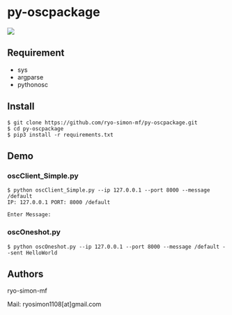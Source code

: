 # py-oscpackage
[![](https://img.shields.io/badge/python-3+-blue.svg)](https://www.python.org/download/releases/3/)

## Requirement
- sys
- argparse
- pythonosc

## Install
```
$ git clone https://github.com/ryo-simon-mf/py-oscpackage.git
$ cd py-oscpackage
$ pip3 install -r requirements.txt
```

## Demo
### oscClient_Simple.py
```
$ python oscClient_Simple.py --ip 127.0.0.1 --port 8000 --message /default
IP: 127.0.0.1 PORT: 8000 /default

Enter Message:
```


<!-- 
### oscClient_Multi.py 
-->
 

### oscOneshot.py 
```
$ python oscOneshot.py --ip 127.0.0.1 --port 8000 --message /default --sent HelloWorld

```


## Authors
ryo-simon-mf

Mail: ryosimon1108[at]gmail.com
